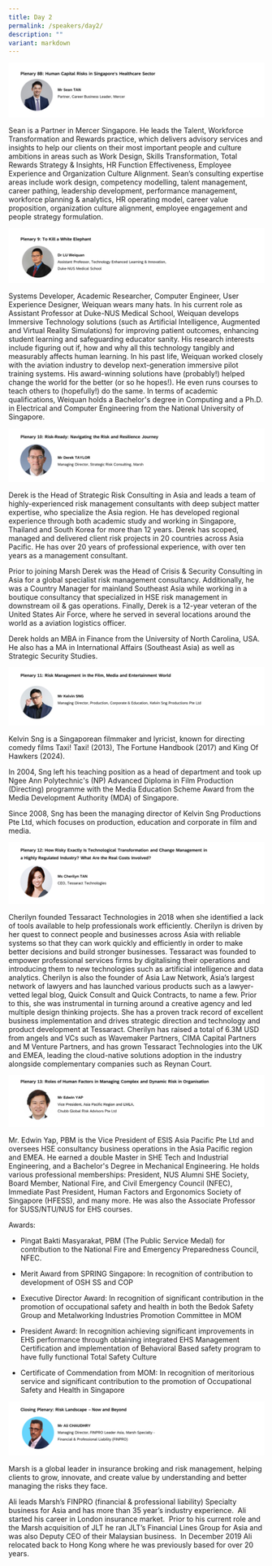 ```yaml
---
title: Day 2
permalink: /speakers/day2/
description: ""
variant: markdown
---
```

![](/images/sean.png)
       
Sean is a Partner in Mercer Singapore. He leads the Talent, Workforce Transformation and Rewards practice, which delivers advisory services and insights to help our clients on their most important people and culture ambitions in areas such as Work Design, Skills Transformation, Total Rewards Strategy & Insights, HR Function Effectiveness, Employee Experience and Organization Culture Alignment. Sean’s consulting expertise areas include work design, competency modelling, talent management, career pathing, leadership development, performance management, workforce planning & analytics, HR operating model, career value proposition, organization culture alignment, employee engagement and people strategy formulation.

![](/images/dr_lu.png)

Systems Developer, Academic Researcher, Computer Engineer, User Experience Designer, Weiquan wears many hats. In his current role as Assistant Professor at Duke-NUS Medical School, Weiquan develops Immersive Technology solutions (such as Artificial Intelligence, Augmented and Virtual Reality Simulations) for improving patient outcomes, enhancing student learning and safeguarding educator sanity. His research interests include figuring out if, how and why all this technology tangibly and measurably affects human learning. In his past life, Weiquan worked closely with the aviation industry to develop next-generation immersive pilot training systems. His award-winning solutions have (probably!) helped change the world for the better (or so he hopes!). He even runs courses to teach others to (hopefully!) do the same. In terms of academic qualifications, Weiquan holds a Bachelor's degree in Computing and a Ph.D. in Electrical and Computer Engineering from the National University of Singapore.

![](/images/derek.png)

Derek is the Head of Strategic Risk Consulting in Asia and leads a team of highly-experienced risk management consultants with deep subject matter expertise, who specialize the Asia region. He has developed regional experience through both academic study and working in Singapore, Thailand and South Korea for more than 12 years. Derek has scoped, managed and delivered client risk projects in 20 countries across Asia Pacific. He has over 20 years of professional experience, with over ten years as a management consultant.

Prior to joining Marsh Derek was the Head of Crisis & Security Consulting in Asia for a global specialist risk management consultancy. Additionally, he was a Country Manager for mainland Southeast Asia while working in a boutique consultancy that specialized in HSE risk management in downstream oil & gas operations. Finally, Derek is a 12-year veteran of the United States Air Force, where he served in several locations around the world as a aviation logistics officer.

Derek holds an MBA in Finance from the University of North Carolina, USA. He also has a MA in International Affairs (Southeast Asia) as well as Strategic Security Studies.

![](/images/kelvin.png)

Kelvin Sng is a Singaporean filmmaker and lyricist, known for directing comedy films Taxi! Taxi! (2013), The Fortune Handbook (2017) and King Of Hawkers (2024).

In 2004, Sng left his teaching position as a head of department and took up Ngee Ann Polytechnic's (NP) Advanced Diploma in Film Production (Directing) programme with the Media Education Scheme Award from the Media Development Authority (MDA) of Singapore.

Since 2008, Sng has been the managing director of Kelvin Sng Productions Pte Ltd, which focuses on production, education and corporate in film and media.

![](/images/chery.png)

Cherilyn founded Tessaract Technologies in 2018 when she identified a lack of tools available to help professionals work efficiently. Cherilyn is driven by her quest to connect people and businesses across Asia with reliable systems so that they can work quickly and efficiently in order to make better decisions and build stronger businesses. Tessaract was founded to empower professional services firms by digitalising their operations and introducing them to new technologies such as artificial intelligence and data analytics. Cherilyn is also the founder of Asia Law Network, Asia’s largest network of lawyers and has launched various products such as a lawyer-vetted legal blog, Quick Consult and Quick Contracts, to name a few. Prior to this, she was instrumental in turning around a creative agency and led multiple design thinking projects. She has a proven track record of excellent business implementation and drives strategic direction and technology and product development at Tessaract. Cherilyn has raised a total of 6.3M USD from angels and VCs such as Wavemaker Partners, CIMA Capital Partners and M Venture Partners, and has grown Tessaract Technologies into the UK and EMEA, leading the cloud-native solutions adoption in the industry alongside complementary companies such as Reynan Court.

![](/images/edwin.png)

Mr. Edwin Yap, PBM is the Vice President of ESIS Asia Pacific Pte Ltd and oversees HSE consultancy business operations in the Asia Pacific region and EMEA. He earned a double Master in SHE Tech and Industrial Engineering, and a Bachelor's Degree in Mechanical Engineering. He holds various professional memberships: President, NUS Alumni SHE Society, Board Member, National Fire, and Civil Emergency Council (NFEC), Immediate Past President, Human Factors and Ergonomics Society of Singapore (HFESS), and many more. He was also the Associate Professor for SUSS/NTU/NUS for EHS courses.

Awards:

* Pingat Bakti Masyarakat, PBM (The Public Service Medal) for contribution to the National Fire and Emergency Preparedness Council, NFEC.

* Merit Award from SPRING Singapore: In recognition of contribution to development of OSH SS and COP

* Executive Director Award: In recognition of significant contribution in the promotion of occupational safety and health in both the Bedok Safety Group and Metalworking Industries Promotion Committee in MOM

* President Award: In recognition achieving significant improvements in EHS performance through obtaining integrated EHS Management Certification and implementation of Behavioral Based safety program to have fully functional Total Safety Culture

* Certificate of Commendation from MOM: In recognition of meritorious service and significant contribution to the promotion of Occupational Safety and Health in Singapore

![](/images/ali.png)

Marsh is a global leader in insurance broking and risk management, helping clients to grow, innovate, and create value by understanding and better managing the risks they face.

Ali leads Marsh’s FINPRO (financial & professional liability) Specialty business for Asia and has more than 35 year’s industry experience.  Ali started his career in London insurance market.  Prior to his current role and the Marsh acquisition of JLT he ran JLT’s Financial Lines Group for Asia and was also Deputy CEO of their Malaysian business.  In December 2019 Ali relocated back to Hong Kong where he was previously based for over 20 years.